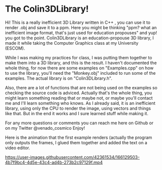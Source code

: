 # The Colin3DLibrary! 

Hi! This is a really inefficient 3D Library written in C++ , you can use it to render .obj and save it to a ppm. Here you might be thinking "ppm? what an inefficient image format, that's just used for education propouses" and yup! you got to the point. Colin3DLibrary is an education-propouse 3D library, I made it while taking the Computer Graphics class at my University (ESCOM).

While I was making my practices for class, I was putting them together to make them into a 3D library, and this is the result. I haven't documented the whole thing, for now there are some examples on "Examples.cpp" on how to use the library, you'll need the "Monkey.obj" included to run some of the examples. The actual library is on "Colin3DLibrary.h".

Also, there are a lot of functions that are not being used on the examples so checking the source code is adviced. Actually that's the whole thing, you might learn something reading that or maybe not, or maybe you'll contact me and I'll learn something who knows. As I already said, it is an inefficient library, using only the CPU to render the image, using vectors and things like that. But in the end it works and I sure learned stuff while making it.

For any more questions or comments you can reach me here on Github or on my Twitter @venado_cosmico
Enjoy!



Here is the animation that the first example renders (actually the program only outputs the frames, I glued them together and added the text on a video editor.

https://user-images.githubusercontent.com/42361534/166129503-4b7f9bc4-4d5e-43c4-ad4b-273b2c97129f.mp4
